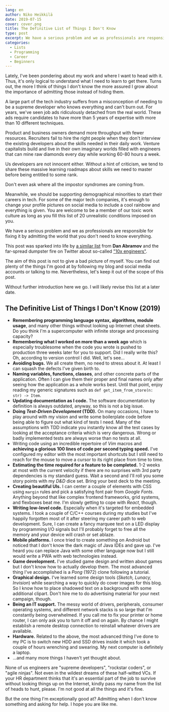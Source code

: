 ```yaml
---
lang: en
author: Niko Heikkilä
date: 2019-07-15
cover: cover.png
title: The Definitive List of Things I Don't Know
type: post
excerpt: We have a serious problem and we as professionals are responsible for fixing it by admitting the world that you don't need to know everything.
categories:
  - Lists
  - Programming
  - Career
  - Beginners
---
```


Lately, I've been pondering about my work and where I want to head with it. Thus, it's only logical to understand what I need to learn to get there. Turns out, the more I think of things I don't know the more assured I grow about the importance of admitting those instead of hiding them.

A large part of the tech industry suffers from a misconception of needing to be a supreme developer who knows everything and can't burn out. For years, we've seen job ads ridiculously detached from the real world. These ads require candidates to have more than 5 years of expertise with more than 10 different techniques.

Product and business owners demand more throughput with fewer resources. Recruiters fail to hire the right people when they don't interview the existing developers about the skills needed in their daily work. Venture capitalists build and live in their own imaginary worlds filled with engineers that can mine raw diamonds every day while working 60-80 hours a week.

Us developers are not innocent either. Without a hint of criticism, we tend to share these massive learning roadmaps about skills we need to master before being entitled to some rank.

Don't even ask where all the impostor syndromes are coming from.

Meanwhile, we should be supporting demographical minorities to start their careers in tech. For some of the major tech companies, it's enough to change your profile pictures on social media to include a cool rainbow and everything is given. You are welcome to be a member of our toxic work culture as long as you fill this list of 20 unrealistic conditions imposed on you.

We have a serious problem and we as professionals are responsible for fixing it by admitting the world that you don't need to know everything.

This post was sparked into life by [a similar list](https://overreacted.io/things-i-dont-know-as-of-2018/) from **Dan Abramov** and the far-spread dumpster fire on Twitter about so-called ["10x engineers"](https://twitter.com/skirani/status/1149302828420067328).

The aim of this post is not to give a bad picture of myself. You can find out plenty of the things I'm good at by following my blog and social media accounts or talking to me. Nevertheless, let's keep it out of the scope of this post.

Without further introduction here we go. I will likely revise this list at a later date.

## The Definitive List of Things I Don't Know (2019)

- **Remembering programming language syntax, algorithms, module usage**, and many other things without looking up Internet cheat sheets. Do you think I'm a supercomputer with infinite storage and processing capacity?
- **Remembering what I worked on more than a week ago** which is especially troublesome when the code you wrote is pushed to production three weeks later for you to support. Did I really write this? Oh, according to version control I did. Well, let's see…
- **Avoiding bugs.** We all create them, no need to stress about it. At least I can squash the defects I've given birth to.
- **Naming variables, functions, classes**, and other concrete parts of the application. Often I can give them their proper and final names only after seeing how the application as a whole works best. Until that point, enjoy reading my generic signatures such as `def get_item_from_store(n: str) -> Item`.
- **Updating documentation as I code.** The software documentation by definition is always outdated, anyway, so this is not a big issue.
- **Doing _Test-Driven Development_ (TDD).** On many occasions, I have to play around with my vision and write some boilerplate code before being able to figure out what kind of tests I need. Many of the assumptions with TDD indicate you instantly know all the test cases by looking at the acceptance criteria which is very dangerous. Wrong or badly implemented tests are always worse than no tests at all.
- Writing code using an incredible repertoire of _Vim_ macros and **achieving a glorious 100 lines of code per second typing speed.** I've configured my editor with the most important shortcuts but I still need to reach for the mouse to move a cursor to its right place from time to time.
- **Estimating the time required for a feature to be completed.** 1-2 weeks at most with the current velocity if there are no surprises with 3rd party dependencies is my standard guess. Wait a second and I'll roll you some story points with my _D&D_ dice set. Bring your best deck to the meeting.
- **Creating beautiful UIs.** I can center a couple of elements with CSS using `margin` rules and pick a satisfying font pair from _Google Fonts_. Anything beyond that like complex frontend frameworks, grid systems, and flexboxes beat me. I'm slowly getting to cope with _React_, though.
- **Writing low-level code.** Especially when it's targeted for embedded systems. I took a couple of C/C++ courses during my studies but I've happily forgotten most of it after steering my career path to web development. Sure, I can create a fancy marquee text on a LED display by programming I/O signals but I'll probably forget to free all the memory and your device will crash or set ablaze.
- **Mobile platforms.** I once tried to create something on Android but noticed that I don't know the dark magic of Java IDEs and gave up. I've heard you can replace Java with some other language now but I still would write a PWA with web technologies instead.
- **Game development.** I've studied game design and written about games but I don't know how to actually develop them. The most advanced thing I've accomplished is a _Pong_ (1972) clone following a tutorial.
- **Graphical design.** I've learned some design tools (_Sketch, Lunacy, Invision_) while searching a way to quickly do cover images for this blog. So I know how to place shadowed text on a background with some additional clipart. Don't hire me to do advertising material for your next campaign, though.
- **Being an IT support.** The messy world of drivers, peripherals, consumer operating systems, and different network stacks is so large that I'm constantly being overwhelmed. If you call me to fix your printer or home router, I can only ask you to turn it off and on again. By chance I might establish a remote desktop connection to reinstall whatever drivers are available.
- **Hardware.** Related to the above, the most advanced thing I've done to my PC is to switch new HDD and SSD drives inside it which took a couple of hours wrenching and swearing. My next computer is definitely a laptop.
- …and many more things I haven't yet thought about.

None of us engineers are "supreme developers", "rockstar coders", or "agile ninjas". Not even in the wildest dreams of these half-witted VCs. If your HR department thinks that it's an essential part of the job to survive without looking things up on the Internet, kindly pass my name from the list of heads to hunt, please. I'm not good at all the things and it's fine.

But the one thing I'm exceptionally good at? Admitting when I don't know something and asking for help. I hope you are like me.

